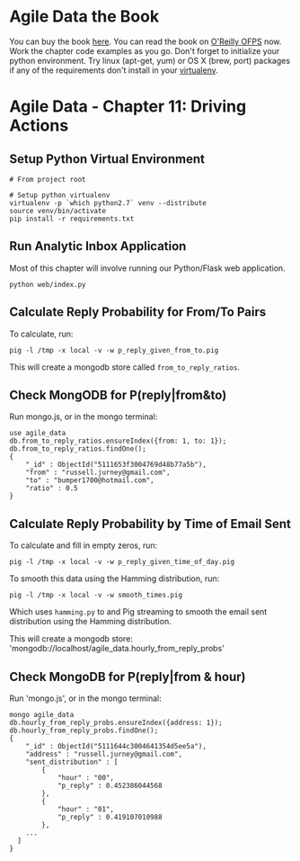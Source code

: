 Agile Data the Book
===================

You can buy the book [here](http://shop.oreilly.com/product/0636920025054.do). You can read the book on [O'Reilly OFPS](http://ofps.oreilly.com/titles/9781449326265/) now. Work the chapter code examples as you go. Don't forget to initialize your python environment. Try linux (apt-get, yum) or OS X (brew, port) packages if any of the requirements don't install in your [virtualenv](http://www.virtualenv.org/en/latest/).

Agile Data - Chapter 11: Driving Actions
===============================================================

## Setup Python Virtual Environment ##

```
# From project root

# Setup python virtualenv
virtualenv -p `which python2.7` venv --distribute
source venv/bin/activate
pip install -r requirements.txt
```

## Run Analytic Inbox Application ##

Most of this chapter will involve running our Python/Flask web application.

```
python web/index.py
```

## Calculate Reply Probability for From/To Pairs ##

To calculate, run:

```
pig -l /tmp -x local -v -w p_reply_given_from_to.pig
```

This will create a mongodb store called `from_to_reply_ratios`.

## Check MongODB for P(reply|from&to) ##

Run mongo.js, or in the mongo terminal:
```
use agile_data
db.from_to_reply_ratios.ensureIndex({from: 1, to: 1});
db.from_to_reply_ratios.findOne();
{
	"_id" : ObjectId("5111653f3004769d48b77a5b"),
	"from" : "russell.jurney@gmail.com",
	"to" : "bumper1700@hotmail.com",
	"ratio" : 0.5
}

```

## Calculate Reply Probability by Time of Email Sent ##

To calculate and fill in empty zeros, run:

```
pig -l /tmp -x local -v -w p_reply_given_time_of_day.pig
```

To smooth this data using the Hamming distribution, run:

```
pig -l /tmp -x local -v -w smooth_times.pig
```

Which uses `hamming.py` to and Pig streaming to smooth the email sent distribution using the Hamming distribution.

This will create a mongodb store: 'mongodb://localhost/agile_data.hourly_from_reply_probs'

## Check MongoDB for P(reply|from & hour) ##

Run 'mongo.js', or in the mongo terminal:

```
mongo agile_data
db.hourly_from_reply_probs.ensureIndex({address: 1});
db.hourly_from_reply_probs.findOne();
{
	"_id" : ObjectId("5111644c3004641354d5ee5a"),
	"address" : "russell.jurney@gmail.com",
	"sent_distribution" : [
		{
			"hour" : "00",
			"p_reply" : 0.452386044568
		},
		{
			"hour" : "01",
			"p_reply" : 0.419107010988
		},
    ...
  ]
}
```

